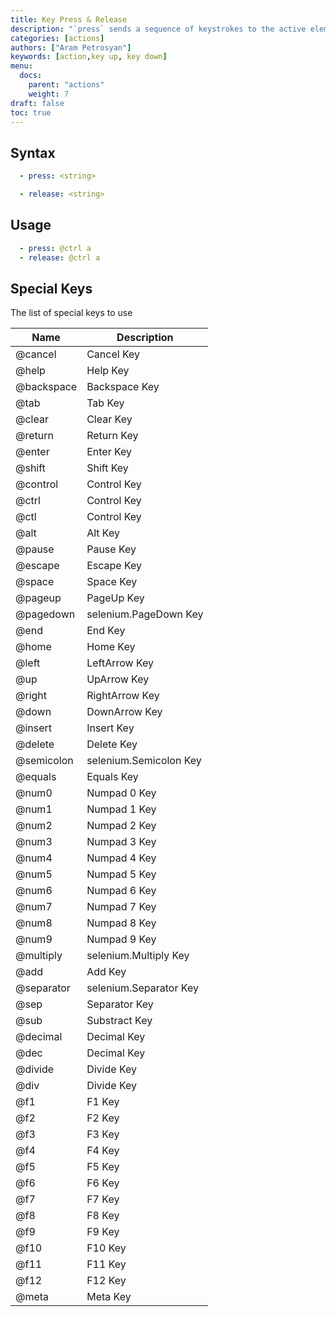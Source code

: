 ```yaml
---
title: Key Press & Release
description: "`press` sends a sequence of keystrokes to the active element, `release` indicates that a previous keystroke sent by `press` should be released."
categories: [actions]
authors: ["Aram Petrosyan"]
keywords: [action,key up, key down]
menu:
  docs:
    parent: "actions"
    weight: 7
draft: false
toc: true    
---
```


## Syntax

```yaml
  - press: <string>
```

```yaml
  - release: <string>
```

## Usage

```yaml
  - press: @ctrl a
  - release: @ctrl a
```

## Special Keys

The list of special keys to use

Name|Description
---|---
@cancel|Cancel Key
@help|Help Key
@backspace|Backspace Key
@tab|Tab Key
@clear|Clear Key
@return|Return Key
@enter|Enter Key
@shift|Shift Key
@control|Control Key
@ctrl|Control Key
@ctl|Control Key
@alt|Alt Key
@pause|Pause Key
@escape|Escape Key
@space|Space Key
@pageup|PageUp Key
@pagedown|selenium.PageDown Key
@end|End Key
@home|Home Key
@left|LeftArrow Key
@up|UpArrow Key
@right|RightArrow Key
@down|DownArrow Key
@insert|Insert Key
@delete|Delete Key
@semicolon|selenium.Semicolon Key
@equals|Equals Key
@num0|Numpad 0 Key
@num1|Numpad 1 Key
@num2|Numpad 2 Key
@num3|Numpad 3 Key
@num4|Numpad 4 Key
@num5|Numpad 5 Key
@num6|Numpad 6 Key
@num7|Numpad 7 Key
@num8|Numpad 8 Key
@num9|Numpad 9 Key
@multiply|selenium.Multiply Key
@add|Add Key
@separator|selenium.Separator Key
@sep|Separator Key
@sub|Substract Key
@decimal|Decimal Key
@dec|Decimal Key
@divide|Divide Key
@div|Divide Key
@f1|F1 Key
@f2|F2 Key
@f3|F3 Key
@f4|F4 Key
@f5|F5 Key
@f6|F6 Key
@f7|F7 Key
@f8|F8 Key
@f9|F9 Key
@f10|F10 Key
@f11|F11 Key
@f12|F12 Key
@meta|Meta Key
